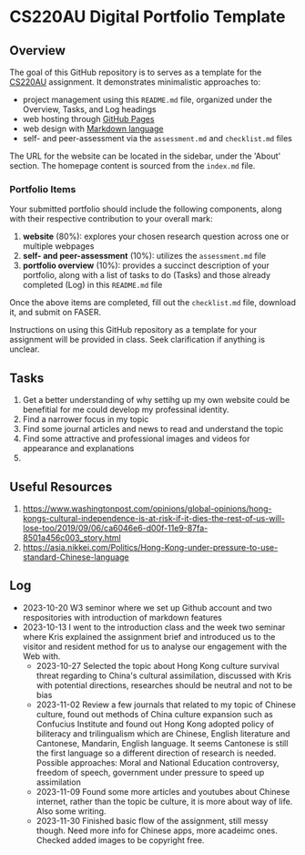 # CS220AU Digital Portfolio Template

## Overview
The goal of this GitHub repository is to serves as a template for the [CS220AU](https://navigatingthedigitalworld.com/docs/cs220au) assignment. It demonstrates minimalistic approaches to:

- project management using this `README.md` file, organized under the Overview, Tasks, and Log headings
- web hosting through [GitHub Pages](https://pages.github.com/)
- web design with [Markdown language](https://guides.github.com/features/mastering-markdown/)
- self- and peer-assessment via the `assessment.md` and `checklist.md` files

The URL for the website can be located in the sidebar, under the 'About' section. The homepage content is sourced from the `index.md` file.

### Portfolio Items
Your submitted portfolio should include the following components, along with their respective contribution to your overall mark:

1. **website** (80%): explores your chosen research question across one or multiple webpages
2. **self- and peer-assessment** (10%): utilizes the `assessment.md` file
3. **portfolio overview** (10%): provides a succinct description of your portfolio, along with a list of tasks to do (Tasks) and those already completed (Log) in this `README.md` file

Once the above items are completed, fill out the `checklist.md` file, download it, and submit on FASER.

Instructions on using this GitHub repository as a template for your assignment will be provided in class. Seek clarification if anything is unclear.

## Tasks
1. Get a better understanding of why settihg up my own website could be benefitial for me could develop my professinal identity.
2. Find a narrower focus in my topic
3. Find some journal articles and news to read and understand the topic
4. Find some attractive and professional images and videos for appearance and explanations
5.  

## Useful Resources  
1. https://www.washingtonpost.com/opinions/global-opinions/hong-kongs-cultural-independence-is-at-risk-if-it-dies-the-rest-of-us-will-lose-too/2019/09/06/ca6046e6-d00f-11e9-87fa-8501a456c003_story.html  
2. https://asia.nikkei.com/Politics/Hong-Kong-under-pressure-to-use-standard-Chinese-language  


## Log
- 2023-10-20 W3 seminor where we set up Github account and two respositories with introduction of markdown features
- 2023-10-13 I went to the introduction class and the week two seminar where Kris explained the assignment brief and introduced us to the visitor and resident method for us to analyse our engagement with the Web with.
  - 2023-10-27 Selected the topic about Hong Kong culture survival threat regarding to China's cultural assimilation, discussed with Kris with potential directions, researches should be neutral and not to be bias
  - 2023-11-02 Review a few journals that related to my topic of Chinese culture, found out methods of China culture expansion such as Confucius Institute and found out Hong Kong adopted policy of biliteracy and trilingualism which are Chinese, English literature and Cantonese, Mandarin, English language. It seems Cantonese is still the first language so a different direction of research is needed. Possible approaches: Moral and National Education controversy, freedom of speech, government under pressure to speed up assimilation  
  - 2023-11-09 Found some more articles and youtubes about Chinese internet, rather than the topic be culture, it is more about way of life. Also some writing.
  - 2023-11-30 Finished basic flow of the assignment, still messy though. Need more info for Chinese apps, more acadeimc ones. Checked added images to be copyright free.
  
  
